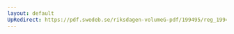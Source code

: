```yaml
---
layout: default
UpRedirect: https://pdf.swedeb.se/riksdagen-volumeG-pdf/199495/reg_199495/reg_199495_0231.pdf
---
```

